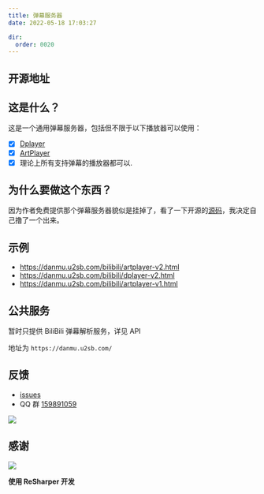 ```yaml
---
title: 弹幕服务器
date: 2022-05-18 17:03:27

dir:
  order: 0020
---
```


## 开源地址

## 这是什么？

这是一个通用弹幕服务器，包括但不限于以下播放器可以使用：

- [x] [Dplayer](https://github.com/MoePlayer/DPlayer)
- [x] [ArtPlayer](https://github.com/zhw2590582/ArtPlayer)
- [x] 理论上所有支持弹幕的播放器都可以.

## 为什么要做这个东西？

因为作者免费提供那个弹幕服务器貌似是挂掉了，看了一下开源的[源码](https://github.com/MoePlayer/DPlayer-node)，我决定自己撸了一个出来。

## 示例

- https://danmu.u2sb.com/bilibili/artplayer-v2.html
- https://danmu.u2sb.com/bilibili/dplayer-v2.html
- https://danmu.u2sb.com/bilibili/artplayer-v1.html

## 公共服务

暂时只提供 BiliBili 弹幕解析服务，详见 API

地址为 `https://danmu.u2sb.com/`

## 反馈

- [issues](https://github.com/u2sb/Danmu.Server/issues)
- QQ 群 [159891059](https://qm.qq.com/cgi-bin/qm/qr?k=VeoyYRJIvLQfa_xhRLSN87AeiGTghiPo&jump_from=webapi)

![](https://s2.ax1x.com/2020/02/14/1jAh1U.avif)

## 感谢

[![](https://i.loli.net/2021/10/14/TdLpB7lEzgOcHQx.avif)](https://www.jetbrains.com/resharper/)

**使用 ReSharper 开发**
